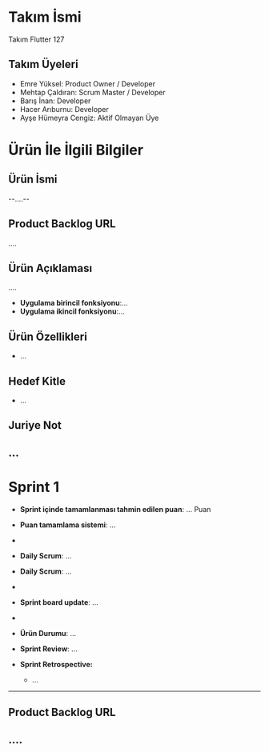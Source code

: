 # **Takım İsmi**
Takım Flutter 127
## Takım Üyeleri
- Emre Yüksel: Product Owner / Developer
- Mehtap Çaldıran: Scrum Master / Developer
- Barış İnan: Developer
- Hacer Arıburnu: Developer
- Ayşe Hümeyra Cengiz: Aktif Olmayan Üye
# Ürün İle İlgili Bilgiler
## Ürün İsmi
--....--
## Product Backlog URL
....
## Ürün Açıklaması
....
- **Uygulama birincil fonksiyonu**:...
- **Uygulama ikincil fonksiyonu**:...
## Ürün Özellikleri
- ...
## Hedef Kitle
- ...
## Juriye Not
...
---
# Sprint 1
- **Sprint içinde tamamlanması tahmin edilen puan**: ... Puan
- **Puan tamamlama sistemi**: ...
- 
- **Daily Scrum**: ...
- **Daily Scrum**: ...
- 
- **Sprint board update**: ...
- 
- **Ürün Durumu**: ...
- **Sprint Review**: ...

- **Sprint Retrospective:**
  - ... 
---
## Product Backlog URL
....
---
